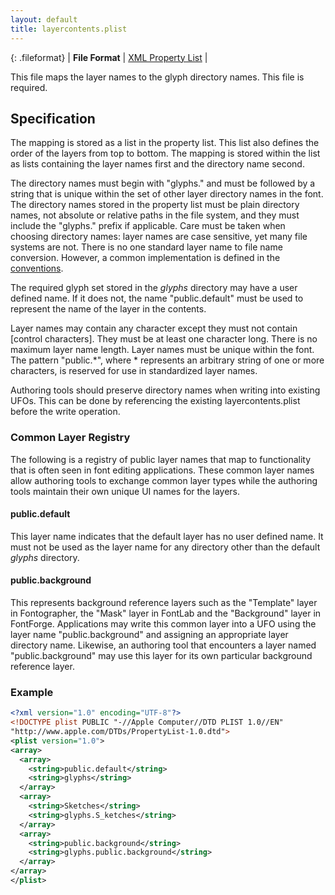 ```yaml
---
layout: default
title: layercontents.plist
---
```


{: .fileformat}
| **File Format** | [XML Property List](http://www.apple.com/DTDs/PropertyList-1.0.dtd) |

This file maps the layer names to the glyph directory names. This file is required.

## Specification

The mapping is stored as a list in the property list. This list also defines the order of the layers from top to bottom. The mapping is stored within the list as lists containing the layer names first and the directory name second.

The directory names must begin with "glyphs." and must be followed by a string that is unique within the set of other layer directory names in the font. The directory names stored in the property list must be plain directory names, not absolute or relative paths in the file system, and they must include the "glyphs." prefix if applicable. Care must be taken when choosing directory names: layer names are case sensitive, yet many file systems are not. There is no one standard layer name to file name conversion. However, a common implementation is defined in the [conventions].

The required glyph set stored in the *glyphs* directory may have a user defined name. If it does not, the name "public.default" must be used to represent the name of the layer in the contents.

Layer names may contain any character except they must not contain [control characters]. They must be at least one character long. There is no maximum layer name length. Layer names must be unique within the font. The pattern "public.\*", where \* represents an arbitrary string of one or more characters, is reserved for use in standardized layer names.

Authoring tools should preserve directory names when writing into existing UFOs. This can be done by referencing the existing layercontents.plist before the write operation.

### Common Layer Registry

The following is a registry of public layer names that map to functionality that is often seen in font editing applications. These common layer names allow authoring tools to exchange common layer types while the authoring tools maintain their own unique UI names for the layers.

#### public.default

This layer name indicates that the default layer has no user defined name. It must not be used as the layer name for any directory other than the default *glyphs* directory.

#### public.background

This represents background reference layers such as the "Template" layer in Fontographer, the "Mask" layer in FontLab and the "Background" layer in FontForge. Applications may write this common layer into a UFO using the layer name "public.background" and assigning an appropriate layer directory name. Likewise, an authoring tool that encounters a layer named "public.background" may use this layer for its own particular background reference layer.

### Example

```xml
<?xml version="1.0" encoding="UTF-8"?>
<!DOCTYPE plist PUBLIC "-//Apple Computer//DTD PLIST 1.0//EN"
"http://www.apple.com/DTDs/PropertyList-1.0.dtd">
<plist version="1.0">
<array>
  <array>
    <string>public.default</string>
    <string>glyphs</string>
  </array>
  <array>
    <string>Sketches</string>
    <string>glyphs.S_ketches</string>
  </array>
  <array>
    <string>public.background</string>
    <string>glyphs.public.background</string>
  </array>
</array>
</plist>

```

  [XML Property List]: ../conventions/#xml-property-lists
  [conventions]: ../conventions/#common-user-name-to-file-name-algorithm
